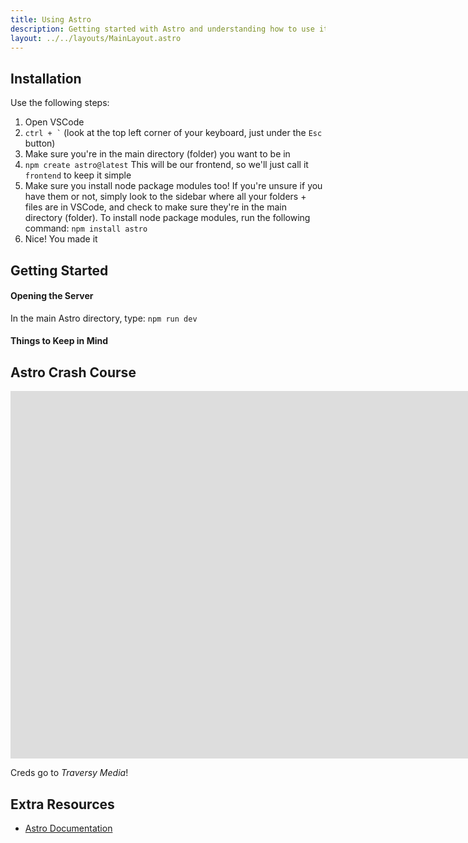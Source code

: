 ```yaml
---
title: Using Astro
description: Getting started with Astro and understanding how to use it.
layout: ../../layouts/MainLayout.astro
---
```


## Installation

Use the following steps:
1) Open VSCode
2) <code>ctrl + `</code> (look at the top left corner of your keyboard, just under the <code>Esc</code> button)
3) Make sure you're in the main directory (folder) you want to be in
4) `npm create astro@latest` This will be our frontend, so we'll just call it `frontend` to keep it simple
5) Make sure you install node package modules too! If you're unsure if you have them or not, simply look to the sidebar where all your folders + files are in VSCode, 
and check to make sure they're in the main directory (folder). To install node package modules, run the following command: `npm install astro`
6) Nice! You made it


## Getting Started

#### Opening the Server

In the main Astro directory, type: <code>npm run dev</code>

#### Things to Keep in Mind



## Astro Crash Course

<iframe width="1583" height="588" src="https://www.youtube.com/embed/Oi9z5gfIHJs" title="Astro Crash Course" frameborder="0" allow="accelerometer; autoplay; clipboard-write; encrypted-media; gyroscope; picture-in-picture" allowfullscreen></iframe>

Creds go to *Traversy Media*!

## Extra Resources

- <a href="https://docs.astro.build" target="_blank">Astro Documentation</a>
